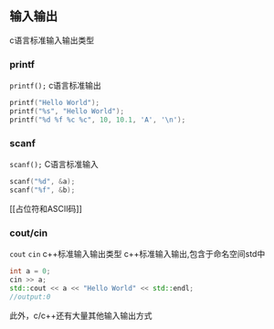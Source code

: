 
## 输入输出
c语言标准输入输出类型
### printf
`printf();`
c语言标准输出
```c
printf("Hello World");
printf("%s", "Hello World");
printf("%d %f %c %c", 10, 10.1, 'A', '\n');
```

### scanf
`scanf();`
C语言标准输入
```c
scanf("%d", &a);
scanf("%f", &b);
```
[[占位符和ASCII码]]

### cout/cin
`cout`
`cin`
c++标准输入输出类型
c++标准输入输出,包含于命名空间std中
```cpp
int a = 0;
cin >> a;
std::cout << a << "Hello World" << std::endl;
//output:0
```
此外，c/c++还有大量其他输入输出方式

